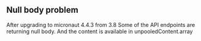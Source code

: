 ## Null body problem

After upgrading to micronaut 4.4.3 from 3.8
Some of the API endpoints are returning null body.
And the content is available in unpooledContent.array


